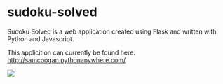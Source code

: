 # sudoku-solved

Sudoku Solved is a web application created using Flask and written with Python and Javascript.

This applicition can currently be found here:
<br>
<a href="http://samcoogan.pythonanywhere.com/">http://samcoogan.pythonanywhere.com/</a>

<img src="res/sudokusolved-bfs.jpg">
